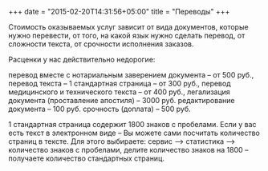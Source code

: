 +++
date = "2015-02-20T14:31:56+05:00"
title = "Переводы"
+++

Стоимость оказываемых услуг зависит от вида документов, которые нужно перевести, от того, на какой язык нужно сделать перевод, от сложности текста, от срочности исполнения заказов.

Расценки у нас действительно недорогие:

перевод вместе с нотариальным заверением документа – от 500 руб.,
перевод текста – 1 стандартная страница – от 300 руб.,
перевод медицинского и технического текста – от 400 руб.,
легализация документа (проставление апостиля) – 3000 руб.
редактирование документа – 100 руб.
срочность (доплата) – 500 руб.

1 стандартная страница содержит 1800 знаков с пробелами. Если у вас есть текст в электронном виде – Вы можете сами посчитать количество страниц в тексте. Для этого выбираете: сервис —> статистика —> количество знаков с пробелами, делите количество знаков на 1800 – получаете количество стандартных страниц.
